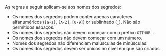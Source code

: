 As regras a seguir aplicam-se aos nomes dos segredos:

* Os nomes dos segredos podem conter apenas caracteres alfanuméricos (`[a-z]`, `[A-Z]`, `[0-9]`) or sublinhado (`_`). Não são permitidos espaços.
* Os nomes dos segredos não devem começar com o prefixo `GITHUB_`.
* Os nomes dos segredos não devem começar com um número.
* Nomes dos segredos não diferenciam maiúsculas de minúsculas.
* Os nomes dos segredos devem ser únicos no nível em que são criados.
